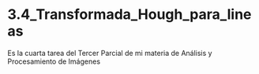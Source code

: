 # 3.4_Transformada_Hough_para_lineas
Es la cuarta tarea del Tercer Parcial de mi materia de Análisis y Procesamiento de Imágenes
